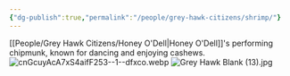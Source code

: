 ```yaml
---
{"dg-publish":true,"permalink":"/people/grey-hawk-citizens/shrimp/"}
---
```


[[People/Grey Hawk Citizens/Honey O'Dell\|Honey O'Dell]]'s performing chipmunk, known for dancing and enjoying cashews.  
![cnGcuyAcA7xS4aifF253--1--dfxco.webp](/img/user/Z_Attachments/cnGcuyAcA7xS4aifF253--1--dfxco.webp)
![Grey Hawk Blank (13).jpg](/img/user/Z_Attachments/Grey%20Hawk%20Blank%20(13).jpg)